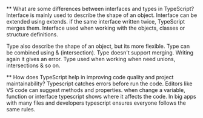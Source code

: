 ** What are some differences between interfaces and types in TypeScript?
Interface is mainly used to describe the shape of an object. Interface can be extended using extends. 
if the same interface written twice, TypeScript merges them. Interface used when working with the objects, classes or structure definitions. 

Type also describe the shape of an object, but its more flexible. Type can be combined using & (intersection). 
Type doesn't support merging. Writing again it gives an error. Type used when working when need unions, intersections & so on.

** How does TypeScript help in improving code quality and project maintainability?
Typescript catches errors before run the code. Editors like VS code can suggest methods and properties. 
when change a variable, function or interface typescript shows where it affects the code. In big apps with many files and developers typescript ensures everyone follows the same rules.
